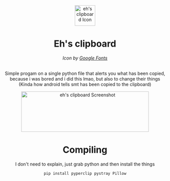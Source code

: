 <div align="center">
  <img width="64" height="64" alt="eh's clipboard Icon" src="https://github.com/user-attachments/assets/eef0b081-0c8f-49b9-9691-29660199aa82" />
  <h1>Eh's clipboard</h1>
  <i>Icon by <a href="https://fonts.google.com/icons">Google Fonts</a></i>
</div>

<br>


<div align="center">
  <p>Simple progam on a single python file that alerts you what has been copied, because i was bored and i did this lmao, but also to change their things (Kinda how android tells smt has been copied to the clipboard)</p>
  <img width="398" height="126" alt="eh's clipboard Screenshot" src="https://github.com/user-attachments/assets/e7694d66-9ce9-431b-b519-c18704fe82c8" />
<h1>Compiling</h1>

I don't need to explain, just grab python and then install the things

```
pip install pyperclip pystray Pillow
```
</div>
